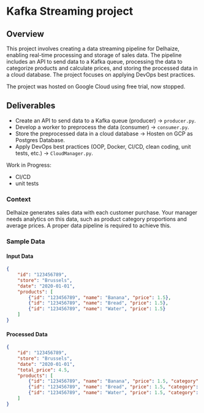 # Kafka Streaming project

## Overview
This project involves creating a data streaming pipeline for Delhaize, enabling real-time processing and storage of sales data. The pipeline includes an API to send data to a Kafka queue, processing the data to categorize products and calculate prices, and storing the processed data in a cloud database. The project focuses on applying DevOps best practices.

The project was hosted on Google Cloud using free trial, now stopped.

## Deliverables
- Create an API to send data to a Kafka queue (producer) &rarr; ```producer.py```.
- Develop a worker to preprocess the data (consumer) &rarr; ```consumer.py```.
- Store the preprocessed data in a cloud database &rarr; Hosten on GCP as Postgres Database.
- Apply DevOps best practices (OOP, Docker, CI/CD, clean coding, unit tests, etc.) &rarr; ```CloudManager.py```.

Work in Progress:
- CI/CD
- unit tests

### Context
Delhaize generates sales data with each customer purchase. Your manager needs analytics on this data, such as product category proportions and average prices. A proper data pipeline is required to achieve this.


### Sample Data
#### Input Data
```json
{
    "id": "123456789",
    "store": "Brussels",
    "date": "2020-01-01",
    "products": [
        {"id": "123456789", "name": "Banana", "price": 1.5},
        {"id": "123456789", "name": "Bread", "price": 1.5},
        {"id": "123456789", "name": "Water", "price": 1.5}
    ]
}
```

#### Processed Data
```json
{
    "id": "123456789",
    "store": "Brussels",
    "date": "2020-01-01",
    "total_price": 4.5,
    "products": [
        {"id": "123456789", "name": "Banana", "price": 1.5, "category": "Fruit"},
        {"id": "123456789", "name": "Bread", "price": 1.5, "category": "Bakery"},
        {"id": "123456789", "name": "Water", "price": 1.5, "category": "Drink"}
    ]
}
```


